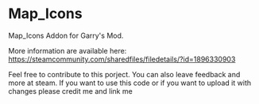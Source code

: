 # Map_Icons

Map_Icons Addon for Garry's Mod.

More information are available here: 
https://steamcommunity.com/sharedfiles/filedetails/?id=1896330903

Feel free to contribute to this porject. You can also leave feedback and more at steam. 
If you want to use this code or if you want to upload it with changes please credit me and link me
